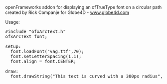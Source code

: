openFrameworks addon for displaying an ofTrueType font on a circular path
created by Rick Companje for Globe4D - www.globe4d.com

Usage:

<pre>
#include "ofxArcText.h"
ofxArcText font;

setup:
  font.loadFont("vag.ttf",70);
  font.setLetterSpacing(1.1);
  font.align = font.CENTER;

draw:
  font.drawString("This text is curved with a 300px radius", ofGetWidth()/2, ofGetHeight()/2, 300);
</pre>
